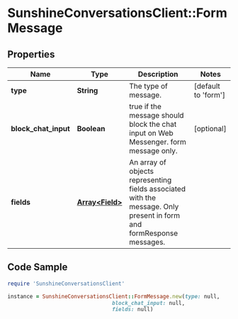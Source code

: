 # SunshineConversationsClient::FormMessage

## Properties

Name | Type | Description | Notes
------------ | ------------- | ------------- | -------------
**type** | **String** | The type of message. | [default to &#39;form&#39;]
**block_chat_input** | **Boolean** | true if the message should block the chat input on Web Messenger. form message only. | [optional] 
**fields** | [**Array&lt;Field&gt;**](Field.md) | An array of objects representing fields associated with the message. Only present in form and formResponse messages. | 

## Code Sample

```ruby
require 'SunshineConversationsClient'

instance = SunshineConversationsClient::FormMessage.new(type: null,
                                 block_chat_input: null,
                                 fields: null)
```


